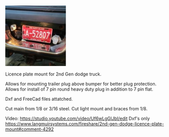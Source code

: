 ![Alt text](thumbnail.jpg)

Licence plate mount for 2nd Gen dodge truck.

Allows for mounting trailer plug above bumper for better plug protection. Allows for install of 7 pin round heavy duty plug in addition to 7 pin flat.

Dxf and FreeCad files attatched.

Cut main from 1/8 or 3/16 steel. Cut light mount and braces from 1/8.

Video:
https://studio.youtube.com/video/Uf6wLgGlJbI/edit
Dxf's only
https://www.langmuirsystems.com/fireshare/2nd-gen-dodge-licence-plate-mount#comment-4292